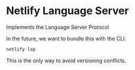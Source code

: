 # Netlify Language Server

Implements the Language Server Protocol

In the future, we want to bundle this with the CLI.

```sh
netlify lsp
```

This is the only way to avoid versioning conflicts.
